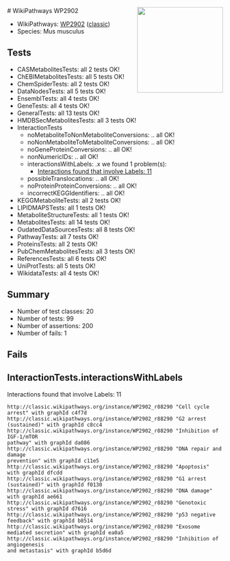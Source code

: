 <img style="float: right; width: 200px" src="https://upload.wikimedia.org/wikipedia/commons/thumb/8/83/Wplogo_with_text_500.png/640px-Wplogo_with_text_500.png" />
# WikiPathways WP2902

* WikiPathways: [WP2902](https://wikipathways.org/pathways/WP2902) ([classic](https://classic.wikipathways.org/instance/WP2902))
* Species: Mus musculus
## Tests
* CASMetabolitesTests: all 2 tests OK!
* ChEBIMetabolitesTests: all 5 tests OK!
* ChemSpiderTests: all 2 tests OK!
* DataNodesTests: all 5 tests OK!
* EnsemblTests: all 4 tests OK!
* GeneTests: all 4 tests OK!
* GeneralTests: all 13 tests OK!
* HMDBSecMetabolitesTests: all 3 tests OK!
* InteractionTests
    * noMetaboliteToNonMetaboliteConversions: .. all OK!
    * noNonMetaboliteToMetaboliteConversions: .. all OK!
    * noGeneProteinConversions: .. all OK!
    * nonNumericIDs: .. all OK!
    * interactionsWithLabels: .x we found 1 problem(s):
        * [Interactions found that involve Labels: 11](#fe97a8b9)
    * possibleTranslocations: .. all OK!
    * noProteinProteinConversions: .. all OK!
    * incorrectKEGGIdentifiers: .. all OK!
* KEGGMetaboliteTests: all 2 tests OK!
* LIPIDMAPSTests: all 1 tests OK!
* MetaboliteStructureTests: all 1 tests OK!
* MetabolitesTests: all 14 tests OK!
* OudatedDataSourcesTests: all 8 tests OK!
* PathwayTests: all 7 tests OK!
* ProteinsTests: all 2 tests OK!
* PubChemMetabolitesTests: all 3 tests OK!
* ReferencesTests: all 6 tests OK!
* UniProtTests: all 5 tests OK!
* WikidataTests: all 4 tests OK!


## Summary

* Number of test classes: 20
* Number of tests: 99
* Number of assertions: 200
* Number of fails: 1

## Fails

<a name="fe97a8b9" />

## InteractionTests.interactionsWithLabels

Interactions found that involve Labels: 11
```
http://classic.wikipathways.org/instance/WP2902_r88290 "Cell cycle arrest" with graphId c4f7d
http://classic.wikipathways.org/instance/WP2902_r88290 "G2 arrest (sustained)" with graphId c8cc4
http://classic.wikipathways.org/instance/WP2902_r88290 "Inhibition of IGF-1/mTOR 
pathway" with graphId da086
http://classic.wikipathways.org/instance/WP2902_r88290 "DNA repair and damage
prevention" with graphId c11e5
http://classic.wikipathways.org/instance/WP2902_r88290 "Apoptosis" with graphId dfcdd
http://classic.wikipathways.org/instance/WP2902_r88290 "G1 arrest (sustained)" with graphId f0130
http://classic.wikipathways.org/instance/WP2902_r88290 "DNA damage" with graphId ae661
http://classic.wikipathways.org/instance/WP2902_r88290 "Genotoxic stress" with graphId d7616
http://classic.wikipathways.org/instance/WP2902_r88290 "p53 negative feedback" with graphId b8514
http://classic.wikipathways.org/instance/WP2902_r88290 "Exosome mediated secretion" with graphId ea0a5
http://classic.wikipathways.org/instance/WP2902_r88290 "Inhibition of
angiogenesis
and metastasis" with graphId b5d6d
```

